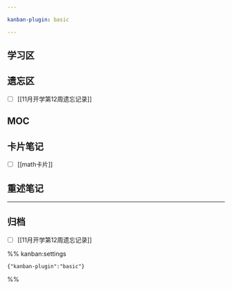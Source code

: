 ```yaml
---

kanban-plugin: basic

---
```


## 学习区



## 遗忘区

- [ ] [[11月开学第12周遗忘记录]]


## MOC



## 卡片笔记

- [ ] [[math卡片]]


## 重述笔记



***

## 归档

- [ ] [[11月开学第12周遗忘记录]]

%% kanban:settings
```
{"kanban-plugin":"basic"}
```
%%